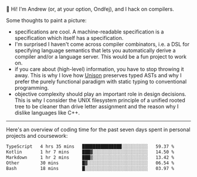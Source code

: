 :wave: Hi! I'm Andrew (or, at your option, Ondřej), and I hack on compilers. 

Some thoughts to paint a picture:
- specifications are cool. A machine-readable specification is a specification which itself has a specification.
- I'm surprised I haven't come across compiler combinators, i.e. a DSL for specifying language semantics that lets you automatically derive a compiler and/or a language server. This would be a fun project to work on.
- if you care about (high-level) information, you have to stop throwing it away. This is why I love how [Unison](https://github.com/unisonweb/unison) preserves typed ASTs and why I prefer the purely functional paradigm with static typing to conventional programming.
- objective complexity should play an important role in design decisions. This is why I consider the UNIX filesystem principle of a unified rooted tree to be cleaner than drive letter assignment and the reason why I dislike languages like C++.

---

Here's an overview of coding time for the past seven days spent in personal projects and coursework:
<!--START_SECTION:waka-->

```txt
TypeScript   4 hrs 35 mins   ███████████████░░░░░░░░░░   59.37 %
Kotlin       1 hr 7 mins     ███▓░░░░░░░░░░░░░░░░░░░░░   14.50 %
Markdown     1 hr 2 mins     ███▒░░░░░░░░░░░░░░░░░░░░░   13.42 %
Other        30 mins         █▓░░░░░░░░░░░░░░░░░░░░░░░   06.54 %
Bash         18 mins         █░░░░░░░░░░░░░░░░░░░░░░░░   03.97 %
```

<!--END_SECTION:waka-->

<!--
**viluon/viluon** is a ✨ _special_ ✨ repository because its `README.md` (this file) appears on your GitHub profile.

Here are some ideas to get you started:

- 🔭 I’m currently working on ...
- 🌱 I’m currently learning ...
- 👯 I’m looking to collaborate on ...
- 🤔 I’m looking for help with ...
- 💬 Ask me about ...
- 📫 How to reach me: ...
- 😄 Pronouns: ...
- ⚡ Fun fact: ...
-->
